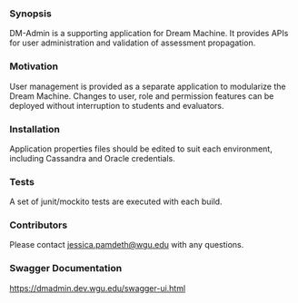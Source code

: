 ﻿
### Synopsis

DM-Admin is a supporting application for Dream Machine.  It provides APIs for user administration and validation of assessment propagation.

### Motivation

User management is provided as a separate application to modularize the Dream Machine.  Changes to user, role and permission features can be deployed without interruption to students and evaluators.

### Installation

Application properties files should be edited to suit each environment, including Cassandra and Oracle credentials.

### Tests

A set of junit/mockito tests are executed with each build.

### Contributors

Please contact jessica.pamdeth@wgu.edu with any questions.

### Swagger Documentation

[ https://dmadmin.dev.wgu.edu/swagger-ui.html ](https://dmadmin.dev.wgu.edu/swagger-ui.html)